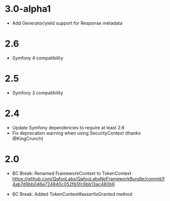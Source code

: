 # 3.0-alpha1

- Add Generator/yield support for Response metadata

# 2.6

- Symfony 4 compatibility

# 2.5

- Symfony 3 compatibility

# 2.4

- Update Symfony dependencies to require at least 2.6
- Fix deprecation warning when using SecurityContext (thanks @KingCrunch)

# 2.0

- BC Break: Renamed FrameworkContext to TokenContext
  https://github.com/QafooLabs/QafooLabsNoFrameworkBundle/commit/f4ab7d9bb046e724840c052fb5fc6bb13ac480b9

- BC Break: Added TokenContext#assertIsGranted method

